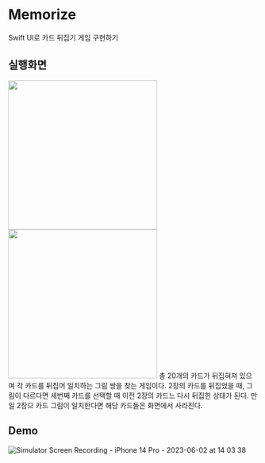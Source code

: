 # Memorize
Swift UI로 카드 뒤집기 게임 구현하기

## 실행화면
<img src = "https://github.com/KimMinyeong09/Memorize/assets/70676475/9ddb3c58-9327-4b7f-916c-def95b8c2d52" width = 300>
<img src = "https://github.com/KimMinyeong09/Memorize/assets/70676475/825ba3cc-281d-41c5-b886-7f77e6361067" width = 300>
총 20개의 카드가 뒤집혀져 있으며 각 카드를 뒤집어 일치하는 그림 쌍을 찾는 게임이다.
2장의 카드를 뒤집었을 때, 그림이 다르다면 세번째 카드를 선택할 때 이전 2장의 카드느 다시 뒤집힌 상태가 된다.
만일 2장으 카드 그림이 일치한다면 해당 카드들은 화면에서 사라진다.

## Demo
![Simulator Screen Recording - iPhone 14 Pro - 2023-06-02 at 14 03 38](https://github.com/KimMinyeong09/algorithm_study/assets/70676475/7508da4e-609d-44cb-9183-156f498ecff8)
